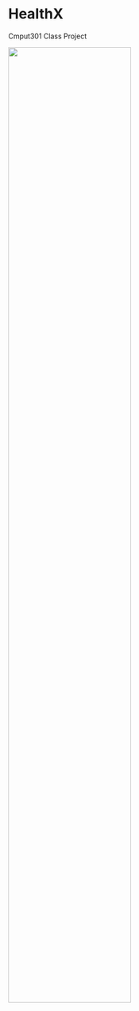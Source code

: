 # HealthX
Cmput301 Class Project

<img src="https://image.ibb.co/np2Pvf/Screen-Shot-2018-10-19-at-6-08-01-PM.png" width="70%" height="70%"/> 
